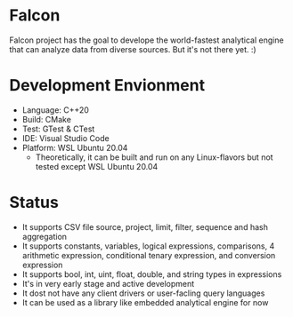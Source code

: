 # Falcon
Falcon project has the goal to develope the world-fastest analytical engine that can analyze data from diverse sources. But it's not there yet. :)

# Development Envionment
- Language: C++20
- Build: CMake
- Test: GTest & CTest
- IDE: Visual Studio Code
- Platform: WSL Ubuntu 20.04
  - Theoretically, it can be built and run on any Linux-flavors but not tested except WSL Ubuntu 20.04

# Status
- It supports CSV file source, project, limit, filter, sequence and hash aggregation
- It supports constants, variables, logical expressions, comparisons, 4 arithmetic expression, conditional tenary expression, and conversion expression
- It supports bool, int, uint, float, double, and string types in expressions
- It's in very early stage and active development
- It dost not have any client drivers or user-facling query languages
- It can be used as a library like embedded analytical engine for now
